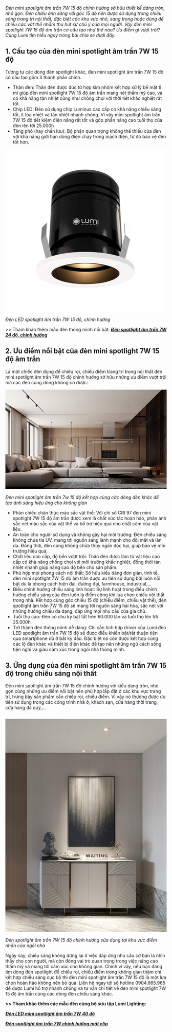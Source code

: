 ﻿*Đèn mini spotlight âm trần 7W 15 độ chỉnh hướng sở hữu thiết kế dáng tròn, nhỏ gọn. Đèn chiếu ánh sáng với góc 15 độ nên được sử dụng trong chiếu sáng trang trí nội thất, đặc biệt các khu vực nhỏ, sang trọng hoặc dùng để chiếu các vật thể nhằm thu hút sự chú ý của mọi người. Vậy đèn mini spotlight 7W 15 độ âm trần có cấu tạo như thế nào? Ưu điểm gì vượt trội? Cùng Lumi tìm hiểu ngay trong bài chia sẻ dưới đây.*
## **1. Cấu tạo của đèn mini spotlight âm trần 7W 15 độ**
Tương tự các dòng đèn spotlight khác, đèn mini spotlight âm trần 7W 15 độ có cấu tạo gồm 3 thành phần chính.

- Thân đèn: Thân đèn được đúc từ hợp kim nhôm kết hợp xử lý bề mặt tỉ mỉ giúp đèn mini spotlight 7W 15 độ âm trần mang nét thẩm mỹ cao, và có khả năng tản nhiệt cũng như chống chọi với thời tiết khắc nghiệt rất tốt.
- Chip LED: Đèn sử dụng chip Luminus cao cấp có khả năng chiếu sáng tốt, ít tỏa nhiệt và tản nhiệt nhanh chóng. Vì vậy mini spotlight âm trần 7W 15 độ tiết kiệm điện năng rất tốt và góp phần nâng cao tuổi thọ của đèn lên tới 25.000h
- Tăng phô (hay chấn lưu): Bộ phận quan trọng không thể thiếu của đèn với khả năng giới hạn dòng điện chạy trong mạch điện, từ đó bảo vệ đèn tốt hơn.

![Đèn mini spotlight âm trần 7W 15 độ, chỉnh hướng](Aspose.Words.d948052f-3738-464c-80a9-8ed440dbb294.001.jpeg)

*Đèn LED spotlight âm trần 7W 15 độ, chỉnh hướng*

\>> Tham khảo thêm mẫu đèn thông minh nổi bật: [***Đèn spotlight âm trần 7W 24 độ, chỉnh hướng***](https://lumi.vn/san-pham/den-spotlight-am-tran-7w-24-do-chinh-huong.html)
## **2. Ưu điểm nổi bật của đèn mini spotlight 7W 15 độ âm trần**
Là một chiếc đèn dùng để chiếu rọi, chiếu điểm trang trí trong nội thất đèn mini spotlight âm trần 7W 15 độ chỉnh hướng sở hữu những ưu điểm vượt trội mà các đèn cùng dòng không có được:

![3-1-e1677234862341](Aspose.Words.d948052f-3738-464c-80a9-8ed440dbb294.002.jpeg)

*Đèn mini spotlight âm trần 7w 15 độ kết hợp cùng các dòng đèn khác để tạo ánh sáng hiệu ứng cho không gian*

- Phản chiếu chân thực màu sắc vật thể: Với chỉ số CRI 97 đèn mini spotlight 7W 15 độ âm trần được xem là chất xúc tác hoàn hảo, phản ánh sắc nét màu sắc của vật thế và bổ trợ hiệu quả cho chất cảm của vật liệu.
- An toàn cho người sử dụng và không gây hại môi trường: Đèn chiếu sáng không chứa tia UV, mang tới nguồn sáng lành mạnh cho đôi mắt và làn da. Đồng thời, đèn cũng không chứa thủy ngân độc hại, giúp bảo vệ môi trường hiệu quả.
- Chất liệu cao cấp, độ bền vượt trội: Thân đèn được làm từ vật liệu cao cấp có khả năng chống chọi với môi trường khắc nghiệt, đồng thời tản nhiệt nhanh giúp nâng cao độ bền cho sản phẩm.
- Phù hợp mọi phong cách nội thất: Sở hữu kiểu dáng đơn giản, tinh tế, đèn mini spotlight 7W 15 độ âm trần được ưu tiên sử dụng bởi luôn nổi bật dù là phong cách hiện đại, đương đại, farmhouse, industrial,…
- Điều chỉnh hướng chiếu sáng linh hoạt: Sự linh hoạt trong điều chỉnh hướng chiếu sáng của đèn luôn là điểm cộng khi lựa chọn chiếu nội thất trong nhà. Kết hợp cùng góc chiếu 15 độ (chiếu điểm, chiếu vật thể), đèn spotlight âm trần 7W 15 độ sẽ mang tới nguồn sáng hài hòa, sắc nét với những hướng chiếu đa dạng, đáp ứng mọi nhu cầu của gia chủ.
- Tuổi thọ cao: Đèn có chu kỳ bật tắt trên 60.000 lần và tuổi thọ lên tới 25.000h
- Trở thành đèn thông minh dễ dàng: Chỉ cần tích hợp driver của Lumi đèn LED spotlight âm trần 7W 15 độ sẽ được điều khiển bật/tắt thuận tiện qua smartphone dù ở bất kỳ đâu. Đặc biệt nó còn được kết hợp cùng các lộ đèn khác và thiết bị điện khác để tạo nên những ngữ cách sống tiện nghi và giàu cảm xúc trong ngôi nhà thông minh.
## **3. Ứng dụng của đèn mini spotlight âm trần 7W 15 độ trong chiếu sáng nội thất**
Đèn mini spotlight âm trần 7W 15 độ chỉnh hướng với kiểu dáng tròn, nhỏ gọn cùng những ưu điểm nổi bật nên phù hợp lắp đặt ở các khu vực trang trí, trưng bày sản phẩm cần chiếu rọi, chiếu điểm. Vì vậy nó thường được ưu tiên sử dụng trong các công trình nhà ở, khách sạn, cửa hàng thời trang, cửa hàng đá quý,…

![Dèn-Minisptlight-765x1024-1](Aspose.Words.d948052f-3738-464c-80a9-8ed440dbb294.003.jpeg)

*Đèn spotlight âm trần 7W 15 độ chỉnh hướng sửa dụng tại khu vực điểm nhấn của ngôi nhà*

Ngày nay, chiếu sáng không dừng lại ở việc đáp ứng nhu cầu cơ bản là nhìn thấy cho con người, mà còn đóng vai trò quan trọng trong việc nâng cao thẩm mỹ và mang tới cảm xúc cho không gian. Chính vì vậy, nếu bạn đang tìm dòng đèn spotlight để chiếu rọi, chiếu điểm trong không gian thậm chí kết hợp chiếu sáng cục bộ thì đèn mini spotlight âm trần 7W 15 độ là một lựa chọn hoàn hảo không nên bỏ qua. Liên hệ ngay tới số hotline 0904.665.965 để được Lumi hỗ trợ nhanh chóng và tư vấn chi tiết về đèn mini spotlight 7W 15 độ âm trần cùng các dòng đèn chiếu sáng khác.

**>> Tham khảo thêm các mẫu đèn cùng bộ sưu tập Lumi Lighting:**

[***Đèn LED mini spotlight âm trần 7W 40 độ***](https://lumi.vn/san-pham/den-mini-spotlight-am-tran-7w-40-do-chinh-huong.html)

[***Đèn spotlight âm trần 7W chỉnh hướng mặt elip***](https://lumi.vn/san-pham/den-spotlight-am-tran-7w-mat-elip-chinh-huong.html)

